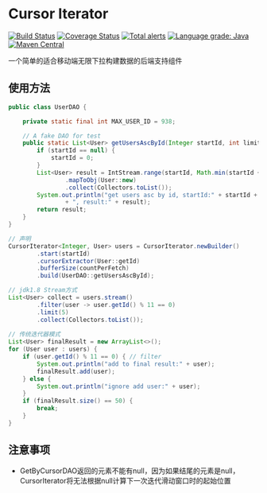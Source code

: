 Cursor Iterator
=======================
[![Build Status](https://travis-ci.org/PhantomThief/cursor-iterator.svg)](https://travis-ci.org/PhantomThief/cursor-iterator)
[![Coverage Status](https://coveralls.io/repos/PhantomThief/cursor-iterator/badge.svg?branch=master)](https://coveralls.io/r/PhantomThief/cursor-iterator?branch=master)
[![Total alerts](https://img.shields.io/lgtm/alerts/g/PhantomThief/cursor-iterator.svg?logo=lgtm&logoWidth=18)](https://lgtm.com/projects/g/PhantomThief/cursor-iterator/alerts/)
[![Language grade: Java](https://img.shields.io/lgtm/grade/java/g/PhantomThief/cursor-iterator.svg?logo=lgtm&logoWidth=18)](https://lgtm.com/projects/g/PhantomThief/cursor-iterator/context:java)
[![Maven Central](https://img.shields.io/maven-central/v/com.github.phantomthief/cursor-iterator)](https://search.maven.org/artifact/com.github.phantomthief/cursor-iterator/)

一个简单的适合移动端无限下拉构建数据的后端支持组件 

## 使用方法

```Java
public class UserDAO {

    private static final int MAX_USER_ID = 938;

    // A fake DAO for test
    public static List<User> getUsersAscById(Integer startId, int limit) {
        if (startId == null) {
            startId = 0;
        }
        List<User> result = IntStream.range(startId, Math.min(startId + limit, MAX_USER_ID))
                .mapToObj(User::new)
                .collect(Collectors.toList());
        System.out.println("get users asc by id, startId:" + startId + ", limit:" + limit
                + ", result:" + result);
        return result;
    }
}

// 声明
CursorIterator<Integer, User> users = CursorIterator.newBuilder()
        .start(startId)
        .cursorExtractor(User::getId)
        .bufferSize(countPerFetch)
        .build(UserDAO::getUsersAscById);

// jdk1.8 Stream方式
List<User> collect = users.stream()
		.filter(user -> user.getId() % 11 == 0)
		.limit(5)
        .collect(Collectors.toList());
        
// 传统迭代器模式
List<User> finalResult = new ArrayList<>();
for (User user : users) {
    if (user.getId() % 11 == 0) { // filter
        System.out.println("add to final result:" + user);
        finalResult.add(user);
    } else {
        System.out.println("ignore add user:" + user);
    }
    if (finalResult.size() == 50) {
        break;
    }
}
```

## 注意事项

* GetByCursorDAO返回的元素不能有null，因为如果结尾的元素是null，CursorIterator将无法根据null计算下一次迭代滑动窗口时的起始位置